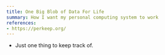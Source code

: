 ```yaml
---
title: One Big Blob of Data For Life
summary: How I want my personal computing system to work
references:
- https://perkeep.org/
---
```


* Just one thing to keep track of.
